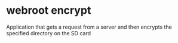 # webroot encrypt
Application that gets a request from a server and then encrypts the specified directory on the SD card 
